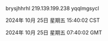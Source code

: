 brysjhhrhl 219.139.199.238 yqqlmgsycl

2024年 10月 25日 星期五 15:40:02 CST

2024年 10月 25日 星期五 07:40:02 GMT
